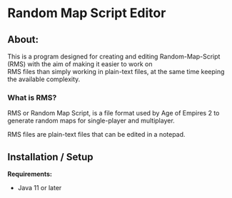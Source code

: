 # Random Map Script Editor
## About:
This is a program designed for creating and editing Random-Map-Script (RMS) with the aim of making it easier to work on  
RMS files than simply working in plain-text files, at the same time keeping the available complexity.  
 
  
### What is RMS?
RMS or Random Map Script, is a file format used by Age of Empires 2 to generate random maps for single-player
and multiplayer. 
  
RMS files are plain-text files that can be edited in a notepad. 

## Installation / Setup
**Requirements:**
* Java 11 or later
